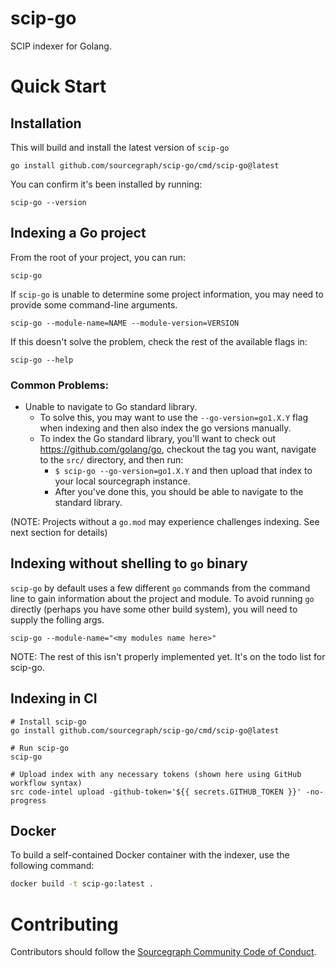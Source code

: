 # scip-go

SCIP indexer for Golang.

# Quick Start

## Installation

This will build and install the latest version of `scip-go`

```
go install github.com/sourcegraph/scip-go/cmd/scip-go@latest
```

You can confirm it's been installed by running:

```
scip-go --version
```

## Indexing a Go project

From the root of your project, you can run:

```
scip-go
```

If `scip-go` is unable to determine some project information, you may need to provide some command-line arguments.


```
scip-go --module-name=NAME --module-version=VERSION
```

If this doesn't solve the problem, check the rest of the available flags in:

```
scip-go --help
```

### Common Problems:

- Unable to navigate to Go standard library.
  - To solve this, you may want to use the `--go-version=go1.X.Y` flag when indexing and then also index the go versions manually.
  - To index the Go standard library, you'll want to check out https://github.com/golang/go, checkout the tag you want, navigate to the `src/` directory, and then run:
    - `$ scip-go --go-version=go1.X.Y` and then upload that index to your local sourcegraph instance.
    - After you've done this, you should be able to navigate to the standard library.


(NOTE: Projects without a `go.mod` may experience challenges indexing. See next section for details)

## Indexing without shelling to `go` binary

`scip-go` by default uses a few different `go` commands from the command line to
gain information about the project and module. To avoid running `go` directly
(perhaps you have some other build system), you will need to supply the folling args.

```
scip-go --module-name="<my modules name here>"
```

NOTE: The rest of this isn't properly implemented yet. It's on the todo list for scip-go.

## Indexing in CI

```
# Install scip-go
go install github.com/sourcegraph/scip-go/cmd/scip-go@latest

# Run scip-go
scip-go

# Upload index with any necessary tokens (shown here using GitHub workflow syntax)
src code-intel upload -github-token='${{ secrets.GITHUB_TOKEN }}' -no-progress
```

## Docker

To build a self-contained Docker container with the indexer, use 
the following command:

```bash
docker build -t scip-go:latest .
```



# Contributing

Contributors should follow the [Sourcegraph Community Code of Conduct](https://handbook.sourcegraph.com/company-info-and-process/community/code_of_conduct/).

